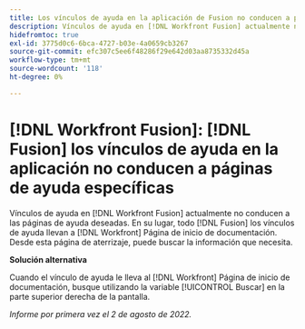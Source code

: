 ```yaml
---
title: Los vínculos de ayuda en la aplicación de Fusion no conducen a páginas de ayuda específicas
description: Vínculos de ayuda en [!DNL Workfront Fusion] actualmente no conducen a las páginas de ayuda deseadas. En su lugar, todos los vínculos de ayuda de Fusion conducen a la página de inicio de documentación de Workfront. Desde esta página de aterrizaje, puede buscar la información que necesita.
hidefromtoc: true
exl-id: 3775d0c6-6bca-4727-b03e-4a0659cb3267
source-git-commit: efc307c5ee6f48286f29e642d03aa8735332d45a
workflow-type: tm+mt
source-wordcount: '118'
ht-degree: 0%

---
```


# [!DNL Workfront Fusion]: [!DNL Fusion] los vínculos de ayuda en la aplicación no conducen a páginas de ayuda específicas

Vínculos de ayuda en [!DNL Workfront Fusion] actualmente no conducen a las páginas de ayuda deseadas. En su lugar, todo [!DNL Fusion] los vínculos de ayuda llevan a [!DNL Workfront] Página de inicio de documentación. Desde esta página de aterrizaje, puede buscar la información que necesita.

**Solución alternativa**

Cuando el vínculo de ayuda le lleva al [!DNL Workfront] Página de inicio de documentación, busque utilizando la variable [!UICONTROL Buscar] en la parte superior derecha de la pantalla.

_Informe por primera vez el 2 de agosto de 2022._
